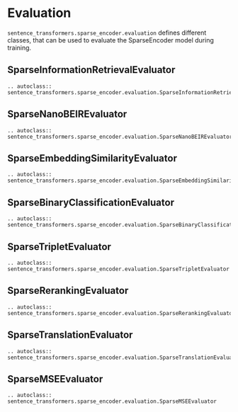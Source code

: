 # Evaluation

`sentence_transformers.sparse_encoder.evaluation` defines different classes, that can be used to evaluate the SparseEncoder model during training.

## SparseInformationRetrievalEvaluator
```{eval-rst}
.. autoclass:: sentence_transformers.sparse_encoder.evaluation.SparseInformationRetrievalEvaluator
```

## SparseNanoBEIREvaluator
```{eval-rst}
.. autoclass:: sentence_transformers.sparse_encoder.evaluation.SparseNanoBEIREvaluator
``` 

## SparseEmbeddingSimilarityEvaluator
```{eval-rst}
.. autoclass:: sentence_transformers.sparse_encoder.evaluation.SparseEmbeddingSimilarityEvaluator
```

## SparseBinaryClassificationEvaluator
```{eval-rst}
.. autoclass:: sentence_transformers.sparse_encoder.evaluation.SparseBinaryClassificationEvaluator
```

## SparseTripletEvaluator
```{eval-rst}
.. autoclass:: sentence_transformers.sparse_encoder.evaluation.SparseTripletEvaluator
```

## SparseRerankingEvaluator
```{eval-rst}
.. autoclass:: sentence_transformers.sparse_encoder.evaluation.SparseRerankingEvaluator
```

## SparseTranslationEvaluator
```{eval-rst}
.. autoclass:: sentence_transformers.sparse_encoder.evaluation.SparseTranslationEvaluator
```

## SparseMSEEvaluator
```{eval-rst}
.. autoclass:: sentence_transformers.sparse_encoder.evaluation.SparseMSEEvaluator
```
